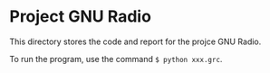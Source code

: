 # Project GNU Radio

This directory stores the code and report for the projce GNU Radio.

To run the program, use the command `$ python xxx.grc`. 


